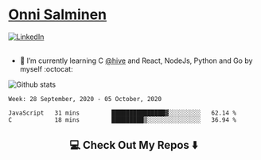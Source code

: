 <h1> <a href="https://osalmine.github.io/cv/">Onni Salminen</a></h1>
<a href="https://www.linkedin.com/in/onni-salminen/" target="_blank"><img src="https://img.shields.io/badge/LinkedIn-%230077B5.svg?&style=flat-square&logo=linkedin&logoColor=white" alt="LinkedIn"></a>
<br />
<br />

- 🌱 I’m currently learning C <a href="https://www.hive.fi/en/">@hive</a> and React, NodeJs, Python and Go by myself :octocat:

![Github stats](https://github-readme-stats.vercel.app/api?username=osalmine&count_private=true&show_icons=true&theme=graywhite&hide=issues,stars)

<!--START_SECTION:waka-->
```text
Week: 28 September, 2020 - 05 October, 2020

JavaScript   31 mins         ███████████████▓░░░░░░░░░   62.14 % 
C            18 mins         █████████▒░░░░░░░░░░░░░░░   36.94 % 
```
<!--END_SECTION:waka-->

<h2  align="center">💻 Check Out My Repos ⬇️ </h2>
